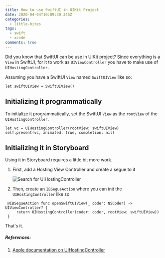 ```yaml
---
title: How to use SwiftUI in UIKit Project
date: 2020-04-04T10:09:30.345Z
categories:
  - little-bites
tags:
  - swift
  - xcode
comments: true
---
```

Did you know that SwiftUI can be use in UIKit project? Since everything is a `View` in SwiftUI, for it to work as `UIViewController` you have to make use of `UIHostingController`.

Assuming you have a SwiftUI `View` named `SwiftUIView` like so:

```
let swiftUIView = SwiftUIView()
```

## Initializing it programmatically

To initialize it programmatically, set the SwiftUI `View` as the `rootView` of the `UIHostingController`.

```
let vc = UIHostingController(rootView: swiftUIView)
self.present(vc, animated: true, completion: nil)
```

## Initializing it in Storyboard

Using it in Storyboard requires a little bit more work.

1. First, add a Hosting View Controller and create a segue to it

   ![Search for UIHostingController](/images/uploads/uihosting-storyboard.png "Search for UIHostingController in Storyboard")

2. Then, create an `IBSegueAction` where you can init the `UIHostingController` like so

```
 @IBSegueAction func openSwiftUIView(_ coder: NSCoder) -> UIViewController? {
     return UIHostingController(coder: coder, rootView: swiftUIView))
 }
```

That's it.

##### References:

1. [Apple documentation on UIHostingController](https://developer.apple.com/documentation/swiftui/uihostingcontroller)